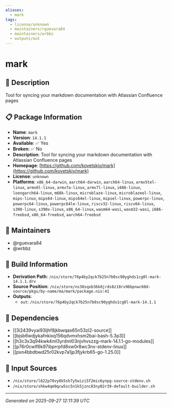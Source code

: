 ```yaml
---
aliases:
  - mark
tags:
  - license/unknown
  - maintainers/rguevara84
  - maintainers/wrbbz
  - outputs/out
---
```


# mark

## 📝 Description

Tool for syncing your markdown documentation with Atlassian Confluence pages

## 📋 Package Information

- **Name**: `mark`
- **Version**: `14.1.1`
- **Available**: ✅ Yes
- **Broken**: ✅ No
- **Description**: Tool for syncing your markdown documentation with Atlassian Confluence pages
- **Homepage**: [https://github.com/kovetskiy/mark](https://github.com/kovetskiy/mark)
- **License**: `unknown`
- **Platforms**: `x86_64-darwin`, `aarch64-darwin`, `aarch64-linux`, `armv5tel-linux`, `armv6l-linux`, `armv7a-linux`, `armv7l-linux`, `i686-linux`, `loongarch64-linux`, `m68k-linux`, `microblaze-linux`, `microblazeel-linux`, `mips-linux`, `mips64-linux`, `mips64el-linux`, `mipsel-linux`, `powerpc-linux`, `powerpc64-linux`, `powerpc64le-linux`, `riscv32-linux`, `riscv64-linux`, `s390-linux`, `s390x-linux`, `x86_64-linux`, `wasm64-wasi`, `wasm32-wasi`, `i686-freebsd`, `x86_64-freebsd`, `aarch64-freebsd`
## 👥 Maintainers

- @rguevara84
- @wrbbz


## 🔧 Build Information

- **Derivation Path**: `/nix/store/76p4by2qck7b25n7b0sc90yghds1cg0l-mark-14.1.1.drv`
- **Source Position**: `/nix/store/ns30sqxb36k8jrds8z18rv96bpnwc60d-source/pkgs/by-name/ma/mark/package.nix:41`
- **Outputs**:
  - `out`:  `/nix/store/76p4by2qck7b25n7b0sc90yghds1cg0l-mark-14.1.1`

## 🔗 Dependencies

- [[3i2439vyai93ljhf8jkbwqax65n53zl2-source]]
- [[bjsb6wdjykafnkixq156qdvmxhsm2bai-bash-5.3p3]]
- [[h3c3x3q94kwk4ml3yrdml03njvhvszzg-mark-14.1.1-go-modules]]
- [[p76r0cwlf6k97ibprrpfd8xw0r8wc3nx-stdenv-linux]]
- [[pxn4bbdbwd25r02kvp7a1jp3fjykrb65-go-1.25.0]]

## 📁 Input Sources

- `/nix/store/l622p70vy8k5sh7y5wizi5f2mic6ynpg-source-stdenv.sh`
- `/nix/store/shkw4qm9qcw5sc5n1k5jznc83ny02r39-default-builder.sh`

---
*Generated on 2025-09-27 12:11:39 UTC*

